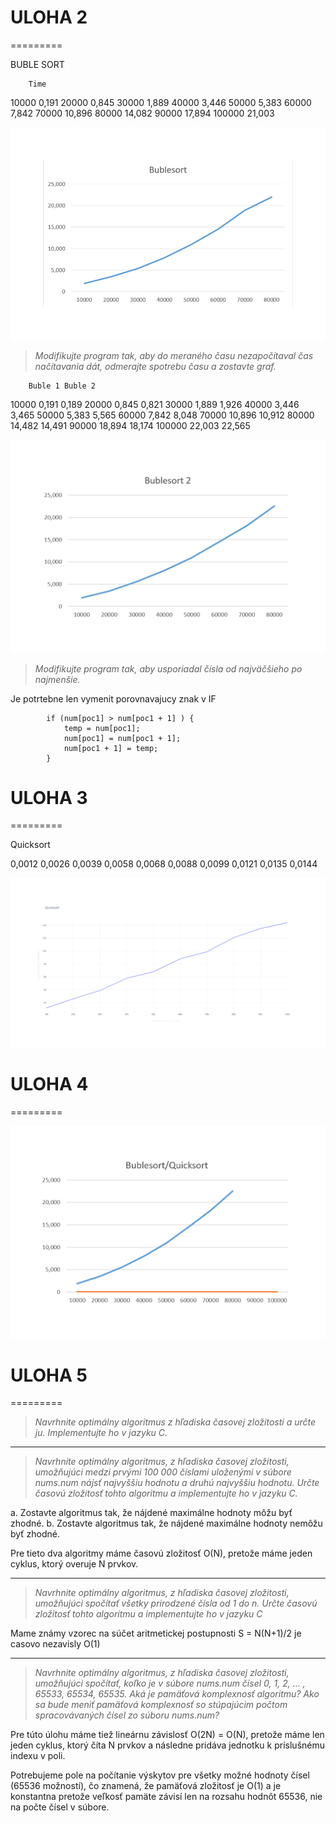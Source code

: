 # ULOHA 2
=========

BUBLE SORT

        Time
10000	0,191
20000	0,845
30000	1,889
40000	3,446
50000	5,383
60000	7,842
70000	10,896
80000	14,082
90000	17,894
100000	21,003

![alt text](pp1_im/Buble.png)

>*Modifikujte program tak, aby do meraného času nezapočítaval čas načítavania dát, odmerajte spotrebu času a zostavte graf.*

        Buble 1	Buble 2
10000	0,191	0,189
20000	0,845	0,821
30000	1,889	1,926
40000	3,446	3,465
50000	5,383	5,565
60000	7,842	8,048
70000	10,896	10,912
80000	14,482	14,491
90000	18,894	18,174
100000	22,003	22,565

![alt text](<pp1_im/Buble 2.png>)

>*Modifikujte program tak, aby usporiadal čísla od najväčšieho po najmenšie.*

Je potrtebne len vymenit porovnavajucy znak v IF

			if (num[poc1] > num[poc1 + 1] ) { 
				temp = num[poc1];
				num[poc1] = num[poc1 + 1];
				num[poc1 + 1] = temp;
			}


# ULOHA 3
=========

Quicksort

0,0012
0,0026
0,0039
0,0058
0,0068
0,0088
0,0099
0,0121
0,0135
0,0144

![alt text](pp1_im/Quick.png)


# ULOHA 4
=========

![alt text](pp1_im/Quick_Buble.png)


# ULOHA 5
=========
>*Navrhnite optimálny algoritmus z hľadiska časovej zložitosti a určte ju. Implementujte ho v jazyku C.*

_____________________________________________________________________________________________________________________________________________________________________________________________
>*Navrhnite optimálny algoritmus, z hľadiska časovej zložitosti, umožňujúci medzi prvými 100 000 číslami uloženými v súbore nums.num nájsť najvyššiu hodnotu a druhú najvyššiu hodnotu. Určte časovú zložitosť tohto algoritmu a implementujte ho v jazyku C.*

a. Zostavte algoritmus tak, že nájdené maximálne hodnoty môžu byť zhodné.
b. Zostavte algoritmus tak, že nájdené maximálne hodnoty nemôžu byť zhodné.

Pre tieto dva algoritmy máme časovú zložitosť O(N), pretože máme jeden cyklus, ktorý overuje N prvkov.

_____________________________________________________________________________________________________________________________________________________________________________________________
>*Navrhnite optimálny algoritmus, z hľadiska časovej zložitosti, umožňujúci spočítať všetky prirodzené čísla od 1 do n. Určte časovú zložitosť tohto algoritmu a implementujte ho v jazyku C*

Mame známy vzorec na súčet aritmetickej postupnosti
S = N(N+1)/2     je casovo nezavisly O(1)

_____________________________________________________________________________________________________________________________________________________________________________________________
>*Navrhnite optimálny algoritmus, z hľadiska časovej zložitosti, umožňujúci spočítať, koľko je v súbore nums.num čísel 0, 1, 2, ... , 65533, 65534, 65535. Aká je pamäťová komplexnosť algoritmu? Ako sa bude meniť pamäťová komplexnosť so stúpajúcim počtom spracovávaných čísel zo súboru nums.num?*

Pre túto úlohu máme tiež lineárnu závislosť O(2N) = O(N), pretože máme len jeden cyklus, ktorý číta N prvkov a následne pridáva jednotku k príslušnému indexu v poli.

Potrebujeme pole na počítanie výskytov pre všetky možné hodnoty čísel (65536 možností), čo znamená, že pamäťová zložitosť je O(1) a je konstantna pretože veľkosť pamäte závisí len na rozsahu hodnôt 65536, nie na počte čísel v súbore.